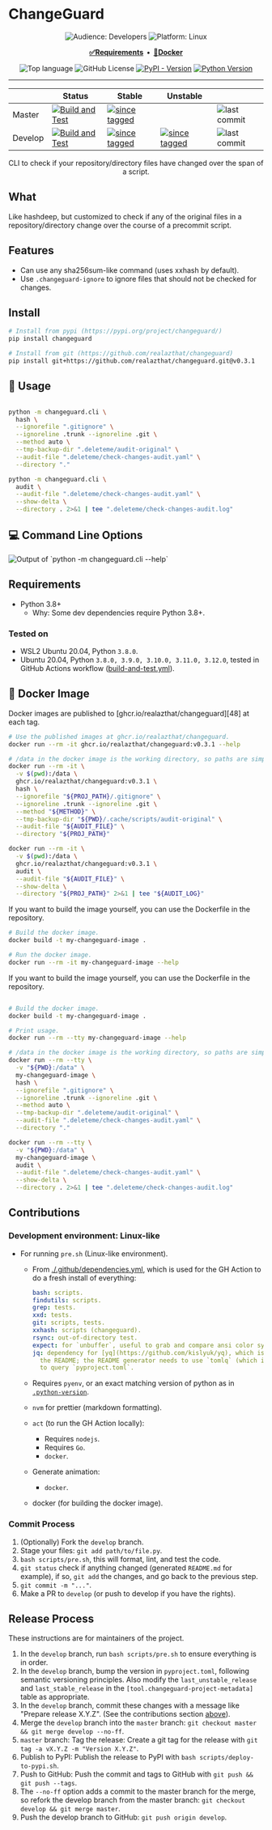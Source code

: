 <!--

WARNING: This file is auto-generated by snipinator. Do not edit directly.
SOURCE: `README.md.jinja2`.

-->
<!--






-->

# ChangeGuard

<div align="center">

<!-- Icons from https://lucide.dev/icons/users -->
<!-- Icons from https://lucide.dev/icons/laptop-minimal -->

![**Audience:** Developers][1] ![**Platform:** Linux][2]

</div>

<p align="center">
  <strong>
    <a href="#-requirements">✅Requirements</a>
    &nbsp;&bull;&nbsp;
    <a href="#-docker-image">🐳Docker</a>
  </strong>
</p>

<div align="center">

![Top language][3] ![GitHub License][4] [![PyPI - Version][5]][6]
[![Python Version][7]][6]

</div>

---

<div align="center">

|         | Status                     | Stable                    | Unstable                  |                    |
| ------- | -------------------------- | ------------------------- | ------------------------- | ------------------ |
| Master  | [![Build and Test][8]][9]  | [![since tagged][10]][11] |                           | ![last commit][12] |
| Develop | [![Build and Test][13]][9] | [![since tagged][14]][15] | [![since tagged][16]][17] | ![last commit][18] |

CLI to check if your repository/directory files have changed over the span of a
script.

</div>

## What

Like hashdeep, but customized to check if any of the original files in a
repository/directory change over the course of a precommit script.

## Features

- Can use any sha256sum-like command (uses xxhash by default).
- Use `.changeguard-ignore` to ignore files that should not be checked for
  changes.

## Install

```bash
# Install from pypi (https://pypi.org/project/changeguard/)
pip install changeguard

# Install from git (https://github.com/realazthat/changeguard)
pip install git+https://github.com/realazthat/changeguard.git@v0.3.1
```

## 🚜 Usage

<!---->
```bash

python -m changeguard.cli \
  hash \
  --ignorefile ".gitignore" \
  --ignoreline .trunk --ignoreline .git \
  --method auto \
  --tmp-backup-dir ".deleteme/audit-original" \
  --audit-file ".deleteme/check-changes-audit.yaml" \
  --directory "."

python -m changeguard.cli \
  audit \
  --audit-file ".deleteme/check-changes-audit.yaml" \
  --show-delta \
  --directory . 2>&1 | tee ".deleteme/check-changes-audit.log"
```
<!---->

## 💻 Command Line Options

<!---->
<img src="README.help.generated.svg" alt="Output of `python -m changeguard.cli --help`" />
<!---->

## Requirements

- Python 3.8+
  - Why: Some dev dependencies require Python 3.8+.

### Tested on

- WSL2 Ubuntu 20.04, Python `3.8.0`.
- Ubuntu 20.04, Python `3.8.0, 3.9.0, 3.10.0, 3.11.0, 3.12.0`, tested in GitHub Actions
  workflow ([build-and-test.yml](./.github/workflows/build-and-test.yml)).

## 🐳 Docker Image

Docker images are published to [ghcr.io/realazthat/changeguard][48] at each
tag.

```bash
# Use the published images at ghcr.io/realazthat/changeguard.
docker run --rm -it ghcr.io/realazthat/changeguard:v0.3.1 --help

# /data in the docker image is the working directory, so paths are simpler.
docker run --rm -it \
  -v $(pwd):/data \
  ghcr.io/realazthat/changeguard:v0.3.1 \
  hash \
  --ignorefile "${PROJ_PATH}/.gitignore" \
  --ignoreline .trunk --ignoreline .git \
  --method "${METHOD}" \
  --tmp-backup-dir "${PWD}/.cache/scripts/audit-original" \
  --audit-file "${AUDIT_FILE}" \
  --directory "${PROJ_PATH}"

docker run --rm -it \
  -v $(pwd):/data \
  ghcr.io/realazthat/changeguard:v0.3.1 \
  audit \
  --audit-file "${AUDIT_FILE}" \
  --show-delta \
  --directory "${PROJ_PATH}" 2>&1 | tee "${AUDIT_LOG}"
```

If you want to build the image yourself, you can use the Dockerfile in the
repository.

```bash
# Build the docker image.
docker build -t my-changeguard-image .

# Run the docker image.
docker run --rm -it my-changeguard-image --help
```

If you want to build the image yourself, you can use the Dockerfile in the
repository.

<!---->
```bash

# Build the docker image.
docker build -t my-changeguard-image .

# Print usage.
docker run --rm --tty my-changeguard-image --help

# /data in the docker image is the working directory, so paths are simpler.
docker run --rm --tty \
  -v "${PWD}:/data" \
  my-changeguard-image \
  hash \
  --ignorefile ".gitignore" \
  --ignoreline .trunk --ignoreline .git \
  --method auto \
  --tmp-backup-dir ".deleteme/audit-original" \
  --audit-file ".deleteme/check-changes-audit.yaml" \
  --directory "."

docker run --rm --tty \
  -v "${PWD}:/data" \
  my-changeguard-image \
  audit \
  --audit-file ".deleteme/check-changes-audit.yaml" \
  --show-delta \
  --directory . 2>&1 | tee ".deleteme/check-changes-audit.log"

```
<!---->

## Contributions

### Development environment: Linux-like

- For running `pre.sh` (Linux-like environment).

  - From [./.github/dependencies.yml](./.github/dependencies.yml), which is used for
    the GH Action to do a fresh install of everything:

    ```yaml
    bash: scripts.
    findutils: scripts.
    grep: tests.
    xxd: tests.
    git: scripts, tests.
    xxhash: scripts (changeguard).
    rsync: out-of-directory test.
    expect: for `unbuffer`, useful to grab and compare ansi color symbols.
    jq: dependency for [yq](https://github.com/kislyuk/yq), which is used to generate
      the README; the README generator needs to use `tomlq` (which is a part of `yq`)
      to query `pyproject.toml`.
    
    ```

  - Requires `pyenv`, or an exact matching version of python as in
    [`.python-version`](./.python-version).
  - `nvm` for prettier (markdown formatting).
  - `act` (to run the GH Action locally):
    - Requires `nodejs`.
    - Requires `Go`.
    - `docker`.
  - Generate animation:
    - `docker`.
  - docker (for building the docker image).

### Commit Process

1. (Optionally) Fork the `develop` branch.
2. Stage your files: `git add path/to/file.py`.
3. `bash scripts/pre.sh`, this will format, lint, and test the code.
4. `git status` check if anything changed (generated `README.md` for
   example), if so, `git add` the changes, and go back to the previous step.
5. `git commit -m "..."`.
6. Make a PR to `develop` (or push to develop if you have the rights).

## Release Process

These instructions are for maintainers of the project.

1. In the `develop` branch, run `bash scripts/pre.sh` to ensure
   everything is in order.
2. In the `develop` branch, bump the version in `pyproject.toml`,
   following semantic versioning principles. Also modify the
   `last_unstable_release` and `last_stable_release` in the
   `[tool.changeguard-project-metadata]` table as appropriate.
3. In the `develop` branch, commit these changes with a message like "Prepare
   release X.Y.Z". (See the contributions section [above](#commit-process)).
4. Merge the `develop` branch into the `master` branch:
   `git checkout master && git merge develop --no-ff`.
5. `master` branch: Tag the release: Create a git tag for the release with
   `git tag -a vX.Y.Z -m "Version X.Y.Z"`.
6. Publish to PyPI: Publish the release to PyPI with
   `bash scripts/deploy-to-pypi.sh`.
7. Push to GitHub: Push the commit and tags to GitHub with
   `git push && git push --tags`.
8. The `--no-ff` option adds a commit to the master branch for the merge, so
   refork the develop branch from the master branch:
   `git checkout develop && git merge master`.
9. Push the develop branch to GitHub: `git push origin develop`.

[1]:
  https://img.shields.io/badge/Audience-Developers-0A1E1E?style=plastic&logo=data:image/svg+xml;base64,PHN2ZyB4bWxucz0iaHR0cDovL3d3dy53My5vcmcvMjAwMC9zdmciIHdpZHRoPSIyNCIgaGVpZ2h0PSIyNCIgdmlld0JveD0iMCAwIDI0IDI0IiBmaWxsPSJub25lIiBzdHJva2U9ImN1cnJlbnRDb2xvciIgc3Ryb2tlLXdpZHRoPSIyIiBzdHJva2UtbGluZWNhcD0icm91bmQiIHN0cm9rZS1saW5lam9pbj0icm91bmQiIGNsYXNzPSJsdWNpZGUgbHVjaWRlLXVzZXJzIj48cGF0aCBkPSJNMTYgMjF2LTJhNCA0IDAgMCAwLTQtNEg2YTQgNCAwIDAgMC00IDR2MiIvPjxjaXJjbGUgY3g9IjkiIGN5PSI3IiByPSI0Ii8+PHBhdGggZD0iTTIyIDIxdi0yYTQgNCAwIDAgMC0zLTMuODciLz48cGF0aCBkPSJNMTYgMy4xM2E0IDQgMCAwIDEgMCA3Ljc1Ii8+PC9zdmc+
[2]:
  https://img.shields.io/badge/Platform-Linux-0A1E1E?style=plastic&logo=data:image/svg+xml;base64,PHN2ZyB4bWxucz0iaHR0cDovL3d3dy53My5vcmcvMjAwMC9zdmciIHdpZHRoPSIyNCIgaGVpZ2h0PSIyNCIgdmlld0JveD0iMCAwIDI0IDI0IiBmaWxsPSJub25lIiBzdHJva2U9ImN1cnJlbnRDb2xvciIgc3Ryb2tlLXdpZHRoPSIyIiBzdHJva2UtbGluZWNhcD0icm91bmQiIHN0cm9rZS1saW5lam9pbj0icm91bmQiIGNsYXNzPSJsdWNpZGUgbHVjaWRlLWxhcHRvcC1taW5pbWFsIj48cmVjdCB3aWR0aD0iMTgiIGhlaWdodD0iMTIiIHg9IjMiIHk9IjQiIHJ4PSIyIiByeT0iMiIvPjxsaW5lIHgxPSIyIiB4Mj0iMjIiIHkxPSIyMCIgeTI9IjIwIi8+PC9zdmc+
[3]:
  https://img.shields.io/github/languages/top/realazthat/changeguard.svg?cacheSeconds=28800&style=plastic&color=0A1E1E
[4]:
  https://img.shields.io/github/license/realazthat/changeguard?style=plastic&color=0A1E1E
[5]:
  https://img.shields.io/pypi/v/changeguard?style=plastic&color=0A1E1E
[6]: https://pypi.org/project/changeguard/
[7]:
  https://img.shields.io/pypi/pyversions/changeguard?style=plastic&color=0A1E1E
[8]:
  https://github.com/realazthat/changeguard/actions/workflows/build-and-test.yml/badge.svg?branch=master&style=plastic
[9]:
  https://github.com/realazthat/changeguard/actions/workflows/build-and-test.yml?style=plastic
[10]:
  https://img.shields.io/github/commits-since/realazthat/changeguard/v0.3.1/master?style=plastic
[11]:
  https://github.com/realazthat/changeguard/compare/v0.3.1...master
[12]:
  https://img.shields.io/github/last-commit/realazthat/changeguard/master?style=plastic
[13]:
  https://github.com/realazthat/changeguard/actions/workflows/build-and-test.yml/badge.svg?branch=develop&style=plastic
[14]:
  https://img.shields.io/github/commits-since/realazthat/changeguard/v0.3.1/develop?style=plastic
[15]:
  https://github.com/realazthat/changeguard/compare/v0.3.1...develop
[16]:
  https://img.shields.io/github/commits-since/realazthat/changeguard/v0.3.1/develop?style=plastic
[17]:
  https://github.com/realazthat/changeguard/compare/v0.3.1...develop
[18]:
  https://img.shields.io/github/last-commit/realazthat/changeguard/develop?style=plastic

